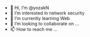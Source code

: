 - 👋 Hi, I’m @yozakN
- 👀 I’m interested in network security
- 🌱 I’m currently learning Web 
- 💞️ I’m looking to collaborate on ...
- 📫 How to reach me ...

<!---
yozakN/yozakN is a ✨ special ✨ repository because its `README.md` (this file) appears on your GitHub profile.
You can click the Preview link to take a look at your changes.
--->
